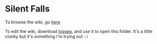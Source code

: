 # Silent Falls
To browse the wiki, go [here](http://huang-hobbs.co/silent-falls-wiki/)

To edit the wiki, download [logseq](https://logseq.com/downloads), and use it to open this folder.
It's a little clunky but it's something I'm trying out `:)`